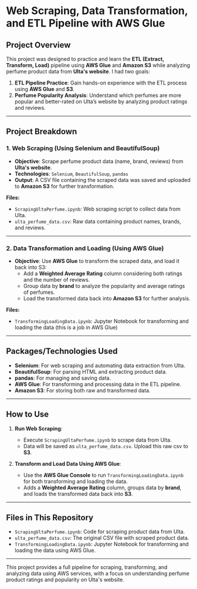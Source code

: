 # Web Scraping, Data Transformation, and ETL Pipeline with AWS Glue

## Project Overview

This project was designed to practice and learn the **ETL (Extract, Transform, Load)** pipeline using **AWS Glue** and **Amazon S3** while analyzing perfume product data from **Ulta's website**. I had two goals:

1. **ETL Pipeline Practice**: Gain hands-on experience with the ETL process using **AWS Glue** and **S3**.
2. **Perfume Popularity Analysis**: Understand which perfumes are more popular and better-rated on Ulta’s website by analyzing product ratings and reviews.

---

## Project Breakdown

### 1. Web Scraping (Using Selenium and BeautifulSoup)

- **Objective**: Scrape perfume product data (name, brand, reviews) from **Ulta's website**.
- **Technologies**: `Selenium`, `BeautifulSoup`, `pandas`
- **Output**: A CSV file containing the scraped data was saved and uploaded to **Amazon S3** for further transformation.

**Files:**
- `ScrapingUltaPerfume.ipynb`: Web scraping script to collect data from Ulta.
- `ulta_perfume_data.csv`: Raw data containing product names, brands, and reviews.

---

### 2. Data Transformation and Loading (Using AWS Glue)

- **Objective**: Use **AWS Glue** to transform the scraped data, and load it back into S3:
  - Add a **Weighted Average Rating** column considering both ratings and the number of reviews.
  - Group data by **brand** to analyze the popularity and average ratings of perfumes.
  - Load the transformed data back into **Amazon S3** for further analysis.

**Files:**
- `TransformingLoadingData.ipynb`: Jupyter Notebook for transforming and loading the data (this is a job in AWS Glue)

---

## Packages/Technologies Used

- **Selenium**: For web scraping and automating data extraction from Ulta.
- **BeautifulSoup**: For parsing HTML and extracting product data.
- **pandas**: For managing and saving data.
- **AWS Glue**: For transforming and processing data in the ETL pipeline.
- **Amazon S3**: For storing both raw and transformed data.

---

## How to Use

1. **Run Web Scraping**:
   - Execute `ScrapingUltaPerfume.ipynb` to scrape data from Ulta.
   - Data will be saved as `ulta_perfume_data.csv`. Upload this raw csv to **S3**.

2. **Transform and Load Data Using AWS Glue**:
   - Use the **AWS Glue Console** to run `TransformingLoadingData.ipynb` for both transforming and loading the data.
   - Adds a **Weighted Average Rating** column, groups data by **brand**, and loads the transformed data back into **S3**.

---

## Files in This Repository

- `ScrapingUltaPerfume.ipynb`: Code for scraping product data from Ulta.
- `ulta_perfume_data.csv`: The original CSV file with scraped product data.
- `TransformingLoadingData.ipynb`: Jupyter Notebook for transforming and loading the data using AWS Glue.

---

This project provides a full pipeline for scraping, transforming, and analyzing data using AWS services, with a focus on understanding perfume product ratings and popularity on Ulta's website.
